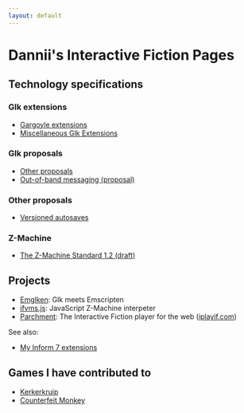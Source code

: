 ```yaml
---
layout: default
---
```


# Dannii's Interactive Fiction Pages

## Technology specifications

### Glk extensions

 - [Gargoyle extensions](gargoyle.md)
 - [Miscellaneous Glk Extensions](misc-glk.md)

### Glk proposals

 - [Other proposals](glk-proposals.md)
 - [Out-of-band messaging (proposal)](outofband.md)

### Other proposals

 - [Versioned autosaves](autosaves.md)

### Z-Machine

 - [The Z-Machine Standard 1.2 (draft)](zspec12.md)

## Projects

 - [Emglken](https://github.com/curiousdannii/emglken): Glk meets Emscripten
 - [ifvms.js](https://github.com/curiousdannii/ifvms.js): JavaScript Z-Machine interpeter
 - [Parchment](https://github.com/curiousdannii/parchment): The Interactive Fiction player for the web ([iplayif.com](https://iplayif.com/))

See also:

 - [My Inform 7 extensions](https://github.com/i7/extensions/tree/master/Dannii%20Willis)

## Games I have contributed to

 - [Kerkerkruip](https://github.com/i7/kerkerkruip)
 - [Counterfeit Monkey](https://github.com/i7/counterfeit-monkey)